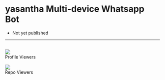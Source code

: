 # yasantha Multi-device Whatsapp Bot

- Not yet published

***

<div align="left"><br> <img src="https://profile-counter.glitch.me/ravindu01manoj/count.svg" /><br>Profile Viewers</div>

<div align="left"><br> <img src="https://profile-counter.glitch.me/ravindu01manoj-manoj-md/count.svg" /><br>Repo Viewers</div>
